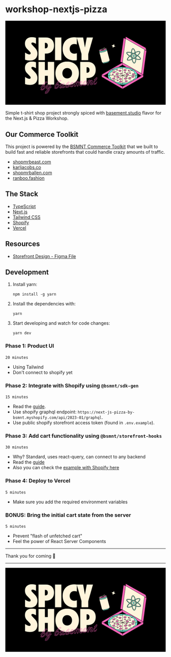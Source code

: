 # workshop-nextjs-pizza

![cover image](https://raw.githubusercontent.com/basementstudio/workshop-nextjs-pizza/main/public/og.png 'Spicy Shop ft. Julián Benegas')

Simple t-shirt shop project strongly spiced with [basement.studio](https://basement.studio/) flavor for the Next.js & Pizza Workshop.


## Our Commerce Toolkit

This project is powered by the [BSMNT Commerce Toolkit](https://github.com/basementstudio/commerce-toolkit) that we built to build fast and reliable storefronts that could handle crazy amounts of traffic.

- [shopmrbeast.com](https://shopmrbeast.com)
- [karljacobs.co](https://karljacobs.co)
- [shopmrballen.com](https://shopmrballen.com)
- [ranboo.fashion](https://ranboo.fashion)


## The Stack

- [TypeScript](https://www.typescriptlang.org/)
- [Next.js](https://nextjs.org/)
- [Tailwind CSS](https://tailwindcss.com/)
- [Shopify](https://www.shopify.com/)
- [Vercel](https://vercel.com/)

## Resources

- [Storefront Design - Figma File](https://www.figma.com/file/apST1EGGxQ5E2FiTLAbzlM/Untitled?node-id=0%3A1&t=q09OsJxJaDru8Yfc-1)

## Development

1. Install yarn:

   ```
   npm install -g yarn
   ```

2. Install the dependencies with:

   ```
   yarn
   ```

3. Start developing and watch for code changes:

   ```
   yarn dev
   ```

### Phase 1: Product UI
`20 minutes`

- Using Tailwind
- Don't connect to shopify yet

### Phase 2: Integrate with Shopify using `@bsmnt/sdk-gen`
`15 minutes`

- Read the [guide](https://github.com/basementstudio/commerce-toolkit#bsmntsdk-gen).
- Use shopify graphql endpoint: `https://next-js-pizza-by-bsmnt.myshopify.com/api/2023-01/graphql`.
- Use public shopify storefront access token (found in `.env.example`).

### Phase 3: Add cart functionality using `@bsmnt/storefront-hooks`
`30 minutes`

- Why? Standard, uses react-query, can connect to any backend
- Read the [guide](https://github.com/basementstudio/commerce-toolkit#bsmntstorefront-hooks)
- Also you can check the [example with Shopify here](https://github.com/basementstudio/commerce-toolkit/blob/main/examples/nextjs-shopify/src/storefront/hooks/index.tsx)

### Phase 4: Deploy to Vercel
`5 minutes`

- Make sure you add the required environment variables

### BONUS: Bring the initial cart state from the server
`5 minutes`

- Prevent "flash of unfetched cart"
- Feel the power of React Server Components

---

Thank you for coming 🏴

---

![cover image](https://github.com/basementstudio/workshop-nextjs-pizza/blob/main/public/og.png 'Spicy Shop ft. Julian Benegas')
